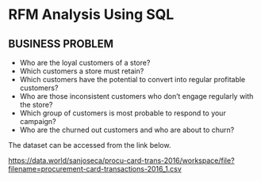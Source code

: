 # RFM Analysis Using SQL 
 
 
 ## BUSINESS PROBLEM 
 
- Who are the loyal customers of a store?  
- Which customers a store must retain?  
- Which customers have the potential to convert into regular profitable customers?  
- Who are those inconsistent customers who don’t engage regularly with the store?  
- Which group of customers is most probable to respond to your campaign?  
- Who are the churned out customers and who are about to churn?  

 
 The dataset can be accessed from the link below.
 
 https://data.world/sanjoseca/procu-card-trans-2016/workspace/file?filename=procurement-card-transactions-2016_1.csv
